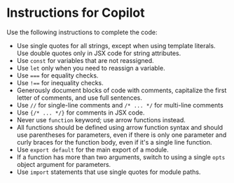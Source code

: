 # Instructions for Copilot

Use the following instructions to complete the code:

- Use single quotes for all strings, except when using template literals. Use double quotes only in JSX code for string attributes.
- Use `const` for variables that are not reassigned.
- Use `let` only when you need to reassign a variable.
- Use `===` for equality checks.
- Use `!==` for inequality checks.
- Generously document blocks of code with comments, capitalize the first letter of comments, and use full sentences.
- Use `//` for single-line comments and `/* ... */` for multi-line comments
- Use `{/* ... */}` for comments in JSX code.
- Never use `function` keyword; use arrow functions instead.
- All functions should be defined using arrow function syntax and should use parentheses for parameters, even if there is only one parameter and curly braces for the function body, even if it's a single line function.
- Use `export default` for the main export of a module.
- If a function has more than two arguments, switch to using a single `opts` object argument for parameters.
- Use `import` statements that use single quotes for module paths.